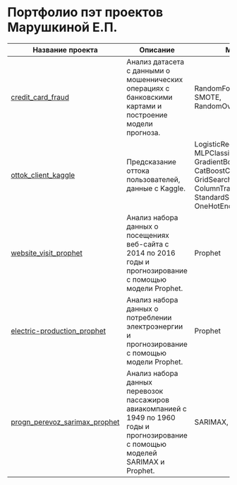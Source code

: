 # Портфолио пэт проектов Марушкиной Е.П.
| Название проекта | Описание | Методы |
| --- | --- | --- |
| [credit_card_fraud](https://github.com/ElenaMaru/pet-projects/tree/main/credit_card_fraud) | Анализ датасета с данными о мошеннических операциях с банковскими картами и построение модели прогноза. | RandomForestClassifier, SMOTE, RandomOverSampler|
| [ottok_client_kaggle](https://github.com/ElenaMaru/pet-projects/tree/main/ottok_client_kaggle) | Предсказание оттока пользователей, данные с Kaggle. | LogisticRegressionCV, MLPClassifier, GradientBoostingClassifier, CatBoostClassifier, GridSearchCV, ColumnTransformer, StandardScaler, OneHotEncoder,  Pipeline|
| [website_visit_prophet](https://github.com/ElenaMaru/pet-projects/tree/main/website_visit_prophet) | Анализ набора данных о посещениях веб-сайта с 2014 по 2016 годы и прогнозирование с помощью модели Prophet. | Prophet |
| [electric-production_prophet](https://github.com/ElenaMaru/pet-projects/tree/main/electric-production_prophet) | Анализ набора данных о потреблении электроэнергии и прогнозирование с помощью модели Prophet. | Prophet |
| [progn_perevoz_sarimax_prophet](https://github.com/ElenaMaru/pet-projects/tree/main/progn_perevoz_sarimax_prophet) | Анализ набора данных перевозок пассажиров авиакомпанией с 1949 по 1960 годы и прогнозирование с помощью моделей SARIMAX и Prophet. | SARIMAX, Prophet |
